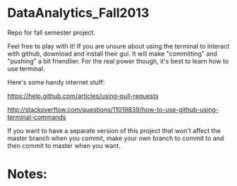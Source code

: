 DataAnalytics_Fall2013
======================

Repo for fall semester project.


Feel free to play with it! If you are unsure about using the terminal to interact with github, download and install their gui.
It will make "committing" and "pushing" a bit friendlier. For the real power though, it's best to learn how to use terminal.

Here's some handy internet stuff:

https://help.github.com/articles/using-pull-requests

http://stackoverflow.com/questions/11019839/how-to-use-github-using-terminal-commands


If you want to have a separate version of this project that won't affect the master branch when you commit, make your own 
branch to commit to and then commit to master when you want. 



Notes:
======


